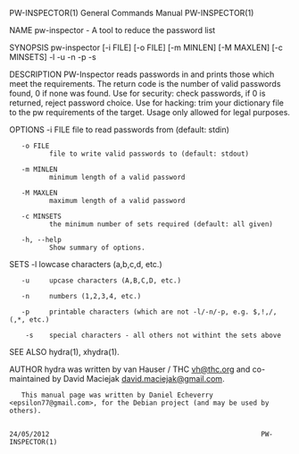 PW-INSPECTOR(1)                                               General Commands Manual                                              PW-INSPECTOR(1)

NAME
       pw-inspector - A tool to reduce the password list

SYNOPSIS
       pw-inspector [-i FILE] [-o FILE] [-m MINLEN] [-M MAXLEN] [-c MINSETS] -l -u -n -p -s

DESCRIPTION
       PW-Inspector reads passwords in and prints those which meet the requirements.  The return code is the number of valid passwords found, 0 if
       none was found.  Use for security: check passwords, if 0 is returned, reject password choice.  Use for hacking: trim your  dictionary  file
       to the pw requirements of the target.  Usage only allowed for legal purposes.

OPTIONS
       -i FILE
              file to read passwords from (default: stdin)

       -o FILE
              file to write valid passwords to (default: stdout)

       -m MINLEN
              minimum length of a valid password

       -M MAXLEN
              maximum length of a valid password

       -c MINSETS
              the minimum number of sets required (default: all given)

       -h, --help
              Show summary of options.

SETS
       -l     lowcase characters (a,b,c,d, etc.)

       -u     upcase characters (A,B,C,D, etc.)

       -n     numbers (1,2,3,4, etc.)

       -p     printable characters (which are not -l/-n/-p, e.g. $,!,/,(,*, etc.)

        -s    special characters - all others not withint the sets above

SEE ALSO
       hydra(1), xhydra(1).

AUTHOR
       hydra was written by van Hauser / THC <vh@thc.org> and co-maintained by David Maciejak <david.maciejak@gmail.com>.

       This manual page was written by Daniel Echeverry <epsilon77@gmail.com>, for the Debian project (and may be used by others).

                                                                    24/05/2012                                                     PW-INSPECTOR(1)
